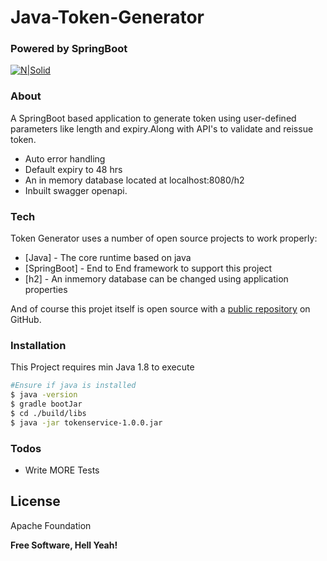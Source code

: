 # Java-Token-Generator


### Powered by SpringBoot
[![N|Solid](https://avatars0.githubusercontent.com/u/51771952?s=200&v=4)](https://www.java.com/en/)


### About
A SpringBoot based application to generate token using user-defined parameters like length and expiry.Along with API's to validate and reissue token.

  - Auto error handling
  - Default expiry to 48 hrs
  - An in memory database located at localhost:8080/h2
  - Inbuilt swagger openapi.



### Tech

Token Generator uses a number of open source projects to work properly:

* [Java] - The core runtime based on java
* [SpringBoot] - End to End framework to support this project
* [h2] - An inmemory database can be changed using application properties


And of course this projet itself is open source with a [public repository][repo]
 on GitHub.

### Installation

This Project requires min Java 1.8 to execute

```sh
#Ensure if java is installed
$ java -version
$ gradle bootJar
$ cd ./build/libs
$ java -jar tokenservice-1.0.0.jar
```


### Todos

 - Write MORE Tests
 

License
----

Apache Foundation


**Free Software, Hell Yeah!**

[//]: # (These are reference links used in the body of this note and get stripped out when the markdown processor does its job. There is no need to format nicely because it shouldn't be seen. Thanks SO - http://stackoverflow.com/questions/4823468/store-comments-in-markdown-syntax)

[repo]: https://github.com/pratiks360/Java-Token-Generator
   
